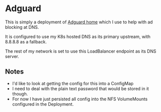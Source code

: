 # Adguard

This is simply a deployment of [Adguard home](https://github.com/AdguardTeam/AdGuardHome#getting-started) which I use to help with ad blocking at DNS.

It is configured to use my K8s hosted DNS as its primary upstream, with 8.8.8.8 as a fallback.

The rest of my network is set to use this LoadBalancer endpoint as its DNS server.

## Notes

- I'd like to look at getting the config for this into a ConfigMap
- I need to deal with the plain text password that would be stored in it though.
- For now I have just persisted all config into the NFS VolumeMounts configured in the Deployment.

